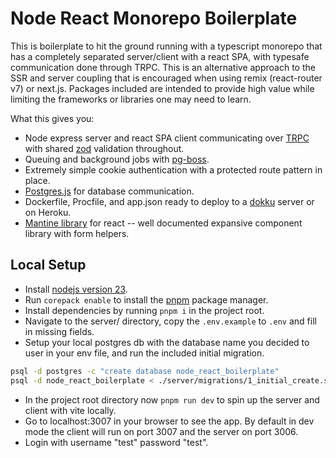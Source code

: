 # Node React Monorepo Boilerplate

This is boilerplate to hit the ground running with a typescript monorepo that has a completely separated server/client with a react SPA,
with typesafe communication done through TRPC. This is an alternative approach to the SSR and server coupling that is 
encouraged when using remix (react-router v7) or next.js. Packages included are intended to provide high value while limiting
the frameworks or libraries one may need to learn.

What this gives you:
- Node express server and react SPA client communicating over [TRPC](https://trpc.io) with shared [zod](https://zod.dev) validation throughout.
- Queuing and background jobs with [pg-boss](https://github.com/timgit/pg-boss).
- Extremely simple cookie authentication with a protected route pattern in place.
- [Postgres.js](https://github.com/porsager/postgres) for database communication.
- Dockerfile, Procfile, and app.json ready to deploy to a [dokku](https://dokku.com) server or on Heroku.
- [Mantine library](https://mantine.dev) for react -- well documented expansive component library with form helpers.

## Local Setup

- Install [nodejs version 23](https://nodejs.org/en/download).
- Run `corepack enable` to install the [pnpm](https://pnpm.io/installation) package manager.
- Install dependencies by running `pnpm i` in the project root.
- Navigate to the server/ directory, copy the `.env.example` to `.env` and fill in missing fields.
- Setup your local postgres db with the database name you decided to user in your env file, and run the included initial migration.
```bash
psql -d postgres -c "create database node_react_boilerplate"
psql -d node_react_boilerplate < ./server/migrations/1_initial_create.sql
```
- In the project root directory now `pnpm run dev` to spin up the server and client with vite locally.
- Go to localhost:3007 in your browser to see the app. By default in dev mode the client will run on port 3007 and the server on port 3006.
- Login with username "test" password "test".

